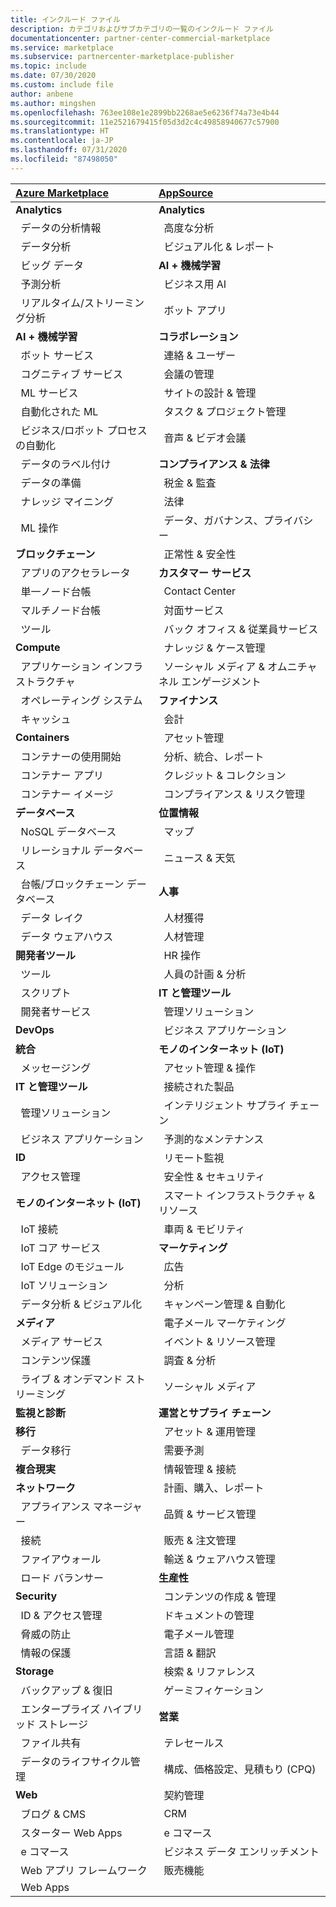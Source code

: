 ```yaml
---
title: インクルード ファイル
description: カテゴリおよびサブカテゴリの一覧のインクルード ファイル
documentationcenter: partner-center-commercial-marketplace
ms.service: marketplace
ms.subservice: partnercenter-marketplace-publisher
ms.topic: include
ms.date: 07/30/2020
ms.custom: include file
author: anbene
ms.author: mingshen
ms.openlocfilehash: 763ee108e1e2899bb2268ae5e6236f74a73e4b44
ms.sourcegitcommit: 11e2521679415f05d3d2c4c49858940677c57900
ms.translationtype: HT
ms.contentlocale: ja-JP
ms.lasthandoff: 07/31/2020
ms.locfileid: "87498050"
---
```

| [**Azure Marketplace**](https://azuremarketplace.microsoft.com/marketplace/apps)  | [**AppSource**](https://appsource.microsoft.com/marketplace/apps) |
| :------------------- |:----------------|
|**Analytics** | **Analytics** |
| &nbsp;&nbsp;データの分析情報 | &nbsp;&nbsp;高度な分析  |
| &nbsp;&nbsp;データ分析 |  &nbsp;&nbsp;ビジュアル化 & レポート |
| &nbsp;&nbsp;ビッグ データ | **AI + 機械学習**  |
| &nbsp;&nbsp;予測分析 | &nbsp;&nbsp;ビジネス用 AI |
| &nbsp;&nbsp;リアルタイム/ストリーミング分析 | &nbsp;&nbsp;ボット アプリ |
| **AI + 機械学習** | **コラボレーション** |
| &nbsp;&nbsp;ボット サービス | &nbsp;&nbsp;連絡 & ユーザー |
| &nbsp;&nbsp;コグニティブ サービス | &nbsp;&nbsp;会議の管理 |
| &nbsp;&nbsp;ML サービス | &nbsp;&nbsp;サイトの設計 & 管理 |
| &nbsp;&nbsp;自動化された ML | &nbsp;&nbsp;タスク & プロジェクト管理 |
| &nbsp;&nbsp;ビジネス/ロボット プロセスの自動化 | &nbsp;&nbsp;音声 & ビデオ会議 |
| &nbsp;&nbsp;データのラベル付け | **コンプライアンス & 法律** |
| &nbsp;&nbsp;データの準備 | &nbsp;&nbsp;税金 & 監査 |
| &nbsp;&nbsp;ナレッジ マイニング | &nbsp;&nbsp;法律 |
| &nbsp;&nbsp;ML 操作 | &nbsp;&nbsp;データ、ガバナンス、プライバシー |
| **ブロックチェーン**  | &nbsp;&nbsp;正常性 & 安全性 |
| &nbsp;&nbsp;アプリのアクセラレータ | **カスタマー サービス**  |
| &nbsp;&nbsp;単一ノード台帳 | &nbsp;&nbsp;Contact Center |
| &nbsp;&nbsp;マルチノード台帳 | &nbsp;&nbsp;対面サービス |
| &nbsp;&nbsp;ツール | &nbsp;&nbsp;バック オフィス & 従業員サービス |
| **Compute**  | &nbsp;&nbsp;ナレッジ & ケース管理 |
| &nbsp;&nbsp;アプリケーション インフラストラクチャ | &nbsp;&nbsp;ソーシャル メディア & オムニチャネル エンゲージメント |
| &nbsp;&nbsp;オペレーティング システム | **ファイナンス** |
| &nbsp;&nbsp;キャッシュ | &nbsp;&nbsp;会計 |
| **Containers**  | &nbsp;&nbsp;アセット管理 |
| &nbsp;&nbsp;コンテナーの使用開始 | &nbsp;&nbsp;分析、統合、レポート |
| &nbsp;&nbsp;コンテナー アプリ | &nbsp;&nbsp;クレジット & コレクション |
| &nbsp;&nbsp;コンテナー イメージ | &nbsp;&nbsp;コンプライアンス & リスク管理 |
| **データベース**  | **位置情報** |
| &nbsp;&nbsp;NoSQL データベース | &nbsp;&nbsp;マップ |
| &nbsp;&nbsp;リレーショナル データベース | &nbsp;&nbsp;ニュース & 天気 |
| &nbsp;&nbsp;台帳/ブロックチェーン データベース | **人事** |
| &nbsp;&nbsp;データ レイク | &nbsp;&nbsp;人材獲得 |
| &nbsp;&nbsp;データ ウェアハウス | &nbsp;&nbsp;人材管理 |
| **開発者ツール**  | &nbsp;&nbsp;HR 操作 |
| &nbsp;&nbsp;ツール | &nbsp;&nbsp;人員の計画 & 分析 |
| &nbsp;&nbsp;スクリプト | **IT と管理ツール** |
| &nbsp;&nbsp;開発者サービス | &nbsp;&nbsp;管理ソリューション |
| **DevOps**  | &nbsp;&nbsp;ビジネス アプリケーション |
| **統合**  | **モノのインターネット (IoT)** |
| &nbsp;&nbsp;メッセージング | &nbsp;&nbsp;アセット管理 & 操作 |
| **IT と管理ツール**  | &nbsp;&nbsp;接続された製品 |
| &nbsp;&nbsp;管理ソリューション | &nbsp;&nbsp;インテリジェント サプライ チェーン |
| &nbsp;&nbsp;ビジネス アプリケーション | &nbsp;&nbsp;予測的なメンテナンス |
| **ID**  | &nbsp;&nbsp;リモート監視 |
| &nbsp;&nbsp;アクセス管理 | &nbsp;&nbsp;安全性 & セキュリティ |
| **モノのインターネット (IoT)**  | &nbsp;&nbsp;スマート インフラストラクチャ & リソース |
| &nbsp;&nbsp;IoT 接続 | &nbsp;&nbsp;車両 & モビリティ |
| &nbsp;&nbsp;IoT コア サービス | **マーケティング** |
| &nbsp;&nbsp;IoT Edge のモジュール | &nbsp;&nbsp;広告 |
| &nbsp;&nbsp;IoT ソリューション | &nbsp;&nbsp;分析 |
| &nbsp;&nbsp;データ分析 & ビジュアル化 | &nbsp;&nbsp;キャンペーン管理 & 自動化 |
| **メディア**  | &nbsp;&nbsp;電子メール マーケティング |
| &nbsp;&nbsp;メディア サービス | &nbsp;&nbsp;イベント & リソース管理 |
| &nbsp;&nbsp;コンテンツ保護 | &nbsp;&nbsp;調査 & 分析 |
| &nbsp;&nbsp;ライブ & オンデマンド ストリーミング | &nbsp;&nbsp;ソーシャル メディア |
| **監視と診断**  | **運営とサプライ チェーン** |
| **移行**  | &nbsp;&nbsp;アセット & 運用管理 |
| &nbsp;&nbsp;データ移行 | &nbsp;&nbsp;需要予測 |
| **複合現実**  | &nbsp;&nbsp;情報管理 & 接続 |
| **ネットワーク**  | &nbsp;&nbsp;計画、購入、レポート |
| &nbsp;&nbsp;アプライアンス マネージャー | &nbsp;&nbsp;品質 & サービス管理 |
| &nbsp;&nbsp;接続 | &nbsp;&nbsp;販売 & 注文管理 |
| &nbsp;&nbsp;ファイアウォール | &nbsp;&nbsp;輸送 & ウェアハウス管理 |
| &nbsp;&nbsp;ロード バランサー | **生産性** |
| **Security**  | &nbsp;&nbsp;コンテンツの作成 & 管理 |
| &nbsp;&nbsp;ID & アクセス管理 | &nbsp;&nbsp;ドキュメントの管理 |
| &nbsp;&nbsp;脅威の防止 | &nbsp;&nbsp;電子メール管理 |
| &nbsp;&nbsp;情報の保護 | &nbsp;&nbsp;言語 & 翻訳 |
| **Storage**  | &nbsp;&nbsp;検索 & リファレンス |
| &nbsp;&nbsp;バックアップ & 復旧 | &nbsp;&nbsp;ゲーミフィケーション |
| &nbsp;&nbsp;エンタープライズ ハイブリッド ストレージ | **営業** |
| &nbsp;&nbsp;ファイル共有 | &nbsp;&nbsp;テレセールス |
| &nbsp;&nbsp;データのライフサイクル管理 | &nbsp;&nbsp;構成、価格設定、見積もり (CPQ) |
| **Web**  | &nbsp;&nbsp;契約管理 |
| &nbsp;&nbsp;ブログ & CMS | &nbsp;&nbsp;CRM |
| &nbsp;&nbsp;スターター Web Apps | &nbsp;&nbsp;e コマース |
| &nbsp;&nbsp;e コマース | &nbsp;&nbsp;ビジネス データ エンリッチメント  |
| &nbsp;&nbsp;Web アプリ フレームワーク | &nbsp;&nbsp;販売機能  |
| &nbsp;&nbsp;Web Apps |  |
